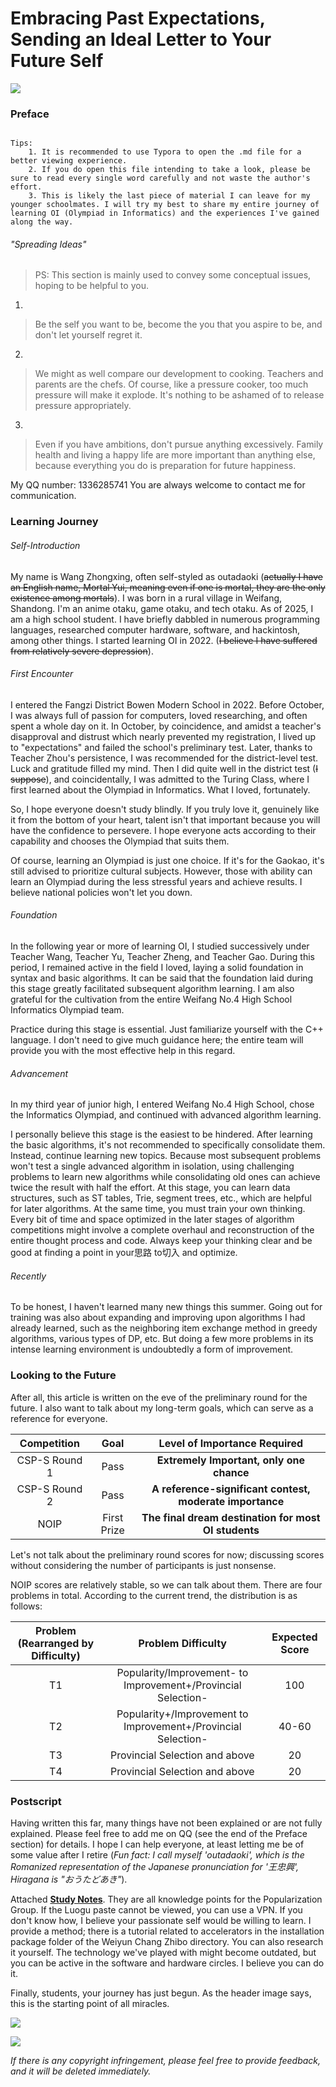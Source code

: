 # Embracing Past Expectations, Sending an Ideal Letter to Your Future Self

![](https://cdn.luogu.com.cn/upload/image_hosting/a445z61p.png)

### Preface

```

Tips:
    1. It is recommended to use Typora to open the .md file for a better viewing experience.
    2. If you do open this file intending to take a look, please be sure to read every single word carefully and not waste the author's effort.
    3. This is likely the last piece of material I can leave for my younger schoolmates. I will try my best to share my entire journey of learning OI (Olympiad in Informatics) and the experiences I've gained along the way.

```

###### "Spreading Ideas"

> PS: This section is mainly used to convey some conceptual issues, hoping to be helpful to you.

1.
> Be the self you want to be, become the you that you aspire to be, and don't let yourself regret it.

2.
> We might as well compare our development to cooking. Teachers and parents are the chefs. Of course, like a pressure cooker, too much pressure will make it explode. It's nothing to be ashamed of to release pressure appropriately.

3.
> Even if you have ambitions, don't pursue anything excessively. Family health and living a happy life are more important than anything else, because everything you do is preparation for future happiness.

My QQ number: 1336285741
You are always welcome to contact me for communication.

### Learning Journey

###### Self-Introduction

My name is Wang Zhongxing, often self-styled as outadaoki (~~actually I have an English name, Mortal·Yui, meaning even if one is mortal, they are the only existence among mortals~~). I was born in a rural village in Weifang, Shandong. I'm an anime otaku, game otaku, and tech otaku. As of 2025, I am a high school student. I have briefly dabbled in numerous programming languages, researched computer hardware, software, and hackintosh, among other things. I started learning OI in 2022. (~~I believe I have suffered from relatively severe depression~~).

###### First Encounter

I entered the Fangzi District Bowen Modern School in 2022. Before October, I was always full of passion for computers, loved researching, and often spent a whole day on it. In October, by coincidence, and amidst a teacher's disapproval and distrust which nearly prevented my registration, I lived up to "expectations" and failed the school's preliminary test. Later, thanks to Teacher Zhou's persistence, I was recommended for the district-level test. Luck and gratitude filled my mind. Then I did quite well in the district test (~~I suppose~~), and coincidentally, I was admitted to the Turing Class, where I first learned about the Olympiad in Informatics. What I loved, fortunately.

So, I hope everyone doesn't study blindly. If you truly love it, genuinely like it from the bottom of your heart, talent isn't that important because you will have the confidence to persevere. I hope everyone acts according to their capability and chooses the Olympiad that suits them.

Of course, learning an Olympiad is just one choice. If it's for the Gaokao, it's still advised to prioritize cultural subjects. However, those with ability can learn an Olympiad during the less stressful years and achieve results. I believe national policies won't let you down.

###### Foundation

In the following year or more of learning OI, I studied successively under Teacher Wang, Teacher Yu, Teacher Zheng, and Teacher Gao. During this period, I remained active in the field I loved, laying a solid foundation in syntax and basic algorithms. It can be said that the foundation laid during this stage greatly facilitated subsequent algorithm learning. I am also grateful for the cultivation from the entire Weifang No.4 High School Informatics Olympiad team.

Practice during this stage is essential. Just familiarize yourself with the C++ language. I don't need to give much guidance here; the entire team will provide you with the most effective help in this regard.

###### Advancement

In my third year of junior high, I entered Weifang No.4 High School, chose the Informatics Olympiad, and continued with advanced algorithm learning.

I personally believe this stage is the easiest to be hindered. After learning the basic algorithms, it's not recommended to specifically consolidate them. Instead, continue learning new topics. Because most subsequent problems won't test a single advanced algorithm in isolation, using challenging problems to learn new algorithms while consolidating old ones can achieve twice the result with half the effort. At this stage, you can learn data structures, such as ST tables, Trie, segment trees, etc., which are helpful for later algorithms. At the same time, you must train your own thinking. Every bit of time and space optimized in the later stages of algorithm competitions might involve a complete overhaul and reconstruction of the entire thought process and code. Always keep your thinking clear and be good at finding a point in your思路 to切入 and optimize.

###### Recently

To be honest, I haven't learned many new things this summer. Going out for training was also about expanding and improving upon algorithms I had already learned, such as the neighboring item exchange method in greedy algorithms, various types of DP, etc. But doing a few more problems in its intense learning environment is undoubtedly a form of improvement.

### Looking to the Future

After all, this article is written on the eve of the preliminary round for the future. I also want to talk about my long-term goals, which can serve as a reference for everyone.

| Competition | Goal | Level of Importance Required |
| :-------: | :----: | :----: |
| CSP-S Round 1 | Pass | **Extremely Important, only one chance** |
| CSP-S Round 2 | Pass | **A reference-significant contest, moderate importance** |
| NOIP | First Prize | **The final dream destination for most OI students** |

Let's not talk about the preliminary round scores for now; discussing scores without considering the number of participants is just nonsense.

NOIP scores are relatively stable, so we can talk about them. There are four problems in total. According to the current trend, the distribution is as follows:

| Problem (Rearranged by Difficulty) | Problem Difficulty | Expected Score |
| :----: | :----: | :----: |
| T1 | Popularity/Improvement- to Improvement+/Provincial Selection- | 100 |
| T2 | Popularity+/Improvement to Improvement+/Provincial Selection- | 40-60 |
| T3 | Provincial Selection and above | 20 |
| T4 | Provincial Selection and above | 20 |

### Postscript

Having written this far, many things have not been explained or are not fully explained. Please feel free to add me on QQ (see the end of the Preface section) for details. I hope I can help everyone, at least letting me be of some value after I retire (*Fun fact: I call myself 'outadaoki', which is the Romanized representation of the Japanese pronunciation for '王忠興', Hiragana is "おうたどあき"*).

Attached [**Study Notes**](https://www.luogu.com.cn/paste/wy1ny06v). They are all knowledge points for the Popularization Group. If the Luogu paste cannot be viewed, you can use a VPN. If you don't know how, I believe your passionate self would be willing to learn. I provide a method; there is a tutorial related to accelerators in the installation package folder of the Weiyun Chang Zhibo directory. You can also research it yourself. The technology we've played with might become outdated, but you can be active in the software and hardware circles. I believe you can do it.

Finally, students, your journey has just begun. As the header image says, this is the starting point of all miracles.

![](https://cdn.luogu.com.cn/upload/image_hosting/dnzvbrnd.png)

[![](https://cdn.luogu.com.cn/upload/image_hosting/qp6cafkf.png)](https://www.luogu.com.cn/user/1058082)

*If there is any copyright infringement, please feel free to provide feedback, and it will be deleted immediately.*
